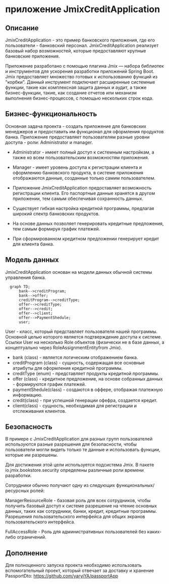 #  приложение JmixCreditApplication
## Описание 

JmixCreditApplication - это пример банковского приложения, где его пользователи - банковский персонал. JmixCreditApplication реализует
базовый набор возможностей, которые предоставляют крупные банковские приложения.

Приложение разработано с помощью плагина Jmix — набора библиотек и инструментов для ускорения разработки приложений Spring Boot.
Jmix предоставляет множество готовых к использованию функций из "корбки". Данный инструмент
подключает расширенные системные функции, такие как комплексная защита данных и аудит, а также бизнес-функции,
такие, как создание отчетов или механизм выполнения бизнес-процессов, с помощью нескольких строк кода.

## Бизнес-функциональность
Основная задача  проекта -  создать приложение для  банковских менеджеров и предоставить им функционал для оформления продуктов банка. Приложение предоставляет пользователям
разные уровни доступа - роли: Administrator и manager.
* Administrator -  имеет полный доступ к системным настройкам, а также ко всем  пользовательским возможностям приложения.
* Manager -  имеет уровень доступа к  регистрации клиента и оформлению банковского продукта, в системе приложения отображаются данные, созданные только самим пользователем.


* Приложение JmixCreditApplication предоставляет возможность регистрации клиента.  Его паспортные данные хранятся в другом приложении, тем самым обеспечивая сохранность данных.
* Существует гибкая настройка кредитной программы, предлагая широкий спектр банковских продуктов.
* На основе данных позволяет генерировать кредитные предложения, тем самым формируя график платежей.
* При сформированном кредитном предложении генерирует кредит для клиента банка.

## Модель данных
JmixCreditApplication основан на модели данных обычной системы управления банка.

```mermaid
  graph TD;
      bank-->creditProgram;
      bank-->offer;
      creditProgram-->creditType;
      offer-->creditType;
      offer-->credit;
      offer-->client;
      offer-->PaymentShedule;
      user;
```

User - класс, который представляет пользователя нашей программы. Основной целью которого является подтверждение доступа к системе.
Ссылки User на несколько Role объектов (физически не в базе данных, а концептуально через RoleAssignmentEntityfrom Jmix).

* bank (class) -  является логическим отображением банка.
* creditProgram (class) - сущность, содержащая  все основные атрибуты для оформления кредитной программы.
* creditType (enum) - представляет продукты кредитной программы.
* offer (class) - кредитное предложение, на основе собранных данных - формируются график платежей.
* paymentShedule(class) -  создаются в оффере, отображая платежную информацию.
* credit(class) - при успешной генерации офефра, создается кредит.
* client(class) - сущность, необходимая для регистрации и отслеживания клиентов.
  
## Безопасность

В примере с JmixCreditApplication для разных групп пользователей используются разные разрешения для безопасности, чтобы пользователи могли видеть только те данные и использовать функции, которые им разрешены.

Для достижения этой цели используется подсистема Jmix. В пакете io.jmix.bookstore.security определены различные роли времени разработки.

Сотрудники обычно получают одну из следующих функциональных/ресурсных ролей:

ManagerResourceRole - базовая роль для всех сотрудников, чтобы получить базовый доступ к системе
разрешение на чтение основных данных, таких как сотрудники, банки, кредит, кредитные программы.
Разрешения пользовательского интерфейса для общих экранов пользовательского интерфейса.

FullAccessRole - Роль для административных пользователей без каких-либо ограничений.

## Дополнение

Для полноценного запуска проекта необходимо использовать вспомогательный проект, который отвечает за доставку  и хранение  PassportDto:
https://github.com/yaryiYA/passportApp
